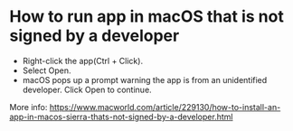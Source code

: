 How to run app in macOS that is not signed by a developer
=======
- Right-click the app(Ctrl + Click).
- Select Open.
- macOS pops up a prompt warning the app is from an unidentified developer. Click Open to continue.

More info: https://www.macworld.com/article/229130/how-to-install-an-app-in-macos-sierra-thats-not-signed-by-a-developer.html
